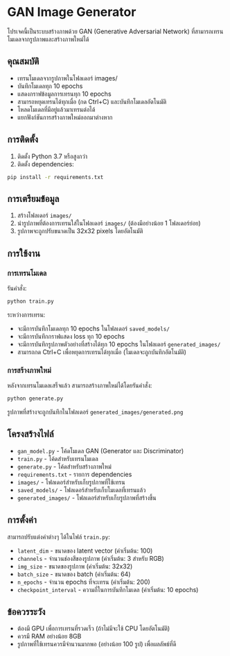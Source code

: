 # GAN Image Generator

โปรเจคนี้เป็นระบบสร้างภาพด้วย GAN (Generative Adversarial Network) ที่สามารถเทรนโมเดลจากรูปภาพและสร้างภาพใหม่ได้

## คุณสมบัติ

- เทรนโมเดลจากรูปภาพในโฟลเดอร์ images/
- บันทึกโมเดลทุก 10 epochs
- แสดงกราฟข้อมูลการเทรนทุก 10 epochs
- สามารถหยุดเทรนได้ทุกเมื่อ (กด Ctrl+C) และบันทึกโมเดลอัตโนมัติ
- โหลดโมเดลที่มีอยู่แล้วมาเทรนต่อได้
- แยกฟังก์ชันการสร้างภาพใหม่ออกมาต่างหาก

## การติดตั้ง

1. ติดตั้ง Python 3.7 หรือสูงกว่า
2. ติดตั้ง dependencies:
```bash
pip install -r requirements.txt
```

## การเตรียมข้อมูล

1. สร้างโฟลเดอร์ `images/`
2. นำรูปภาพที่ต้องการเทรนใส่ในโฟลเดอร์ `images/` (ต้องมีอย่างน้อย 1 โฟลเดอร์ย่อย)
3. รูปภาพจะถูกปรับขนาดเป็น 32x32 pixels โดยอัตโนมัติ

## การใช้งาน

### การเทรนโมเดล

รันคำสั่ง:
```bash
python train.py
```

ระหว่างการเทรน:
- จะมีการบันทึกโมเดลทุก 10 epochs ในโฟลเดอร์ `saved_models/`
- จะมีการบันทึกกราฟแสดง loss ทุก 10 epochs
- จะมีการบันทึกรูปภาพตัวอย่างที่สร้างได้ทุก 10 epochs ในโฟลเดอร์ `generated_images/`
- สามารถกด Ctrl+C เพื่อหยุดการเทรนได้ทุกเมื่อ (โมเดลจะถูกบันทึกอัตโนมัติ)

### การสร้างภาพใหม่

หลังจากเทรนโมเดลเสร็จแล้ว สามารถสร้างภาพใหม่ได้โดยรันคำสั่ง:
```bash
python generate.py
```

รูปภาพที่สร้างจะถูกบันทึกในโฟลเดอร์ `generated_images/generated.png`

## โครงสร้างไฟล์

- `gan_model.py` - โค้ดโมเดล GAN (Generator และ Discriminator)
- `train.py` - โค้ดสำหรับเทรนโมเดล
- `generate.py` - โค้ดสำหรับสร้างภาพใหม่
- `requirements.txt` - รายการ dependencies
- `images/` - โฟลเดอร์สำหรับเก็บรูปภาพที่ใช้เทรน
- `saved_models/` - โฟลเดอร์สำหรับเก็บโมเดลที่เทรนแล้ว
- `generated_images/` - โฟลเดอร์สำหรับเก็บรูปภาพที่สร้างขึ้น

## การตั้งค่า

สามารถปรับแต่งค่าต่างๆ ได้ในไฟล์ `train.py`:
- `latent_dim` - ขนาดของ latent vector (ค่าเริ่มต้น: 100)
- `channels` - จำนวนช่องสีของรูปภาพ (ค่าเริ่มต้น: 3 สำหรับ RGB)
- `img_size` - ขนาดของรูปภาพ (ค่าเริ่มต้น: 32x32)
- `batch_size` - ขนาดของ batch (ค่าเริ่มต้น: 64)
- `n_epochs` - จำนวน epochs ที่จะเทรน (ค่าเริ่มต้น: 200)
- `checkpoint_interval` - ความถี่ในการบันทึกโมเดล (ค่าเริ่มต้น: 10 epochs)

## ข้อควรระวัง

- ต้องมี GPU เพื่อการเทรนที่รวดเร็ว (ถ้าไม่มีจะใช้ CPU โดยอัตโนมัติ)
- ควรมี RAM อย่างน้อย 8GB
- รูปภาพที่ใช้เทรนควรมีจำนวนมากพอ (อย่างน้อย 100 รูป) เพื่อผลลัพธ์ที่ดี 